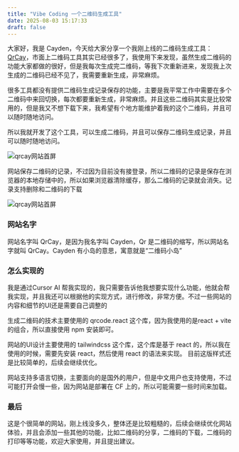 ```yaml
---
title: "Vibe Coding 一个二维码生成工具"
date: 2025-08-03 15:17:33
draft: false
---
```





大家好，我是 Cayden，今天给大家分享一个我刚上线的二维码生成工具：[QrCay](https://qrcay.com)，市面上二维码工具其实已经很多了，我使用下来发现，虽然生成二维码的功能大家都做的很好，但是我每次生成完二维码，等我下次重新进来，发现我上次生成的二维码已经不见了，我需要重新生成，非常麻烦。

很多工具都没有提供二维码生成记录保存的功能，主要是我平常工作中需要在多个二维码中来回切换，每次都要重新生成，非常麻烦。并且这些二维码其实是比较常用的，但是我又不想下载下来，我希望有个地方能维护着我的这个二维码，并且可以随时随地访问。

所以我就开发了这个工具，可以生成二维码，并且可以保存二维码生成记录，并且可以随时随地访问。


![qrcay网站首屏](/images/bffe4d37/cover.jpg)


网站保存二维码的记录，不过因为目前没有接登录，所以二维码的记录是保存在浏览器的本地存储中的，所以如果浏览器清除缓存，那么二维码的记录就会消失。记录支持删除和二维码的下载

![qrcay网站首屏](/images/bffe4d37/cover1.jpg)


### 网站名字

网站名字叫 QrCay，是因为我名字叫 Cayden，Qr 是二维码的缩写，所以网站名字就叫 QrCay。Cayden 有小岛的意思，寓意就是“二维码小岛”

### 怎么实现的

我是通过Cursor AI 帮我实现的，我只需要告诉他我想要实现什么功能，他就会帮我实现，并且我还可以根据他的实现方式，进行修改，非常方便。不过一些网站的内容和细节的UI还是需要自己调整的

生成二维码的技术主要使用的 qrcode.react 这个库，因为我使用的是react + vite 的组合，所以直接使用 npm 安装即可。

网站的UI设计主要使用的 tailwindcss 这个库，这个库是基于 react 的，所以我在使用的时候，需要先安装 react，然后使用 react 的语法来实现。 目前这版样式还是比较简单的，后续会继续优化。

网站支持多语言切换，主要面向的是国外的用户，但是中文用户也支持使用，不过可能打开会慢一些，因为网站是部署在 CF 上的，所以可能需要一些时间来加载。


### 最后

这是个很简单的网站，刚上线没多久，整体还是比较粗糙的，后续会继续优化网站体验，并且会添加一些其他的功能，比如二维码的分享，二维码的下载，二维码的打印等等功能，欢迎大家使用，并且提出建议。







